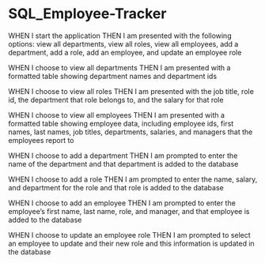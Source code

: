 # SQL_Employee-Tracker


WHEN I start the application
THEN I am presented with the following options: view all departments, view all roles, view all employees, add a department, add a role, add an employee, and update an employee role


WHEN I choose to view all departments
THEN I am presented with a formatted table showing department names and department ids


WHEN I choose to view all roles
THEN I am presented with the job title, role id, the department that role belongs to, and the salary for that role


WHEN I choose to view all employees
THEN I am presented with a formatted table showing employee data, including employee ids, first names, last names, job titles, departments, salaries, and managers that the employees report to


WHEN I choose to add a department
THEN I am prompted to enter the name of the department and that department is added to the database


WHEN I choose to add a role
THEN I am prompted to enter the name, salary, and department for the role and that role is added to the database


WHEN I choose to add an employee
THEN I am prompted to enter the employee’s first name, last name, role, and manager, and that employee is added to the database


WHEN I choose to update an employee role
THEN I am prompted to select an employee to update and their new role and this information is updated in the database
